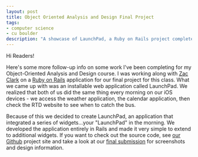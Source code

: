 ```yaml
---
layout: post
title: Object Oriented Analysis and Design Final Project
tags:
- computer science
- cu boulder
description: "A showcase of LaunchPad, a Ruby on Rails project completed for an Object Oriented Analysis and Design course at CU Boulder. The project was worked by Ben Limmer and Zac Clark"
---
```

Hi Readers!

Here's some more follow-up info on some work I've been completing for my Object-Oriented Analysis and Design course. I was working along with [Zac Clark](http://www.zacclark.com) on a [Ruby on Rails](http://rubyonrails.org/) application for our final project for this class. What we came up with was an installable web application called LaunchPad. We realized that both of us did the same thing every morning on our iOS devices - we access the weather application, the calendar application, then check the RTD website to see when to catch the bus.

Because of this we decided to create LaunchPad, an application that integrated a series of widgets...your "LaunchPad" in the morning. We developed the application entirely in Rails and made it very simple to extend to additional widgets. If you want to check out the source code, see [our Github](http://www.github.com/spyyddir/launchpad) project site and take a look at our [final submission](/assets/attachments/2011/04/OO_limmer_clark_hw9.pdf) for screenshots and design information.
